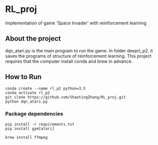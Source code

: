 # RL_proj

implementation of game 'Space Invader' with reinforcement learning

## About the project

dqn_atari.py is the main program to run the game. In folder deeprl_p2, it saves the programs of structure of reinforcement learning. This project requires that the computer install conda and brew in advance.


## How to Run

```shell
conda create --name rl_p2 python=3.5
conda activate rl_p2
git clone https://github.com/ShaotingZhang/RL_proj.git
python dqn_atari.py
```

### Package dependencies

```shell
pip install -r requirements.txt
pip install gym[atari]

brew install ffmpeg
```

